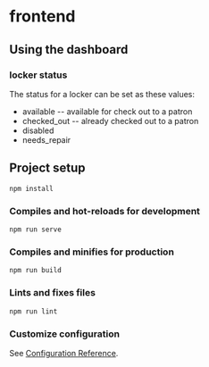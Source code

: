 # frontend

## Using the dashboard
### locker status
The status for a locker can be set as these values:
- available -- available for check out to a patron
- checked_out -- already checked out to a patron
- disabled
- needs_repair

## Project setup
```
npm install
```

### Compiles and hot-reloads for development
```
npm run serve
```

### Compiles and minifies for production
```
npm run build
```

### Lints and fixes files
```
npm run lint
```

### Customize configuration
See [Configuration Reference](https://cli.vuejs.org/config/).
